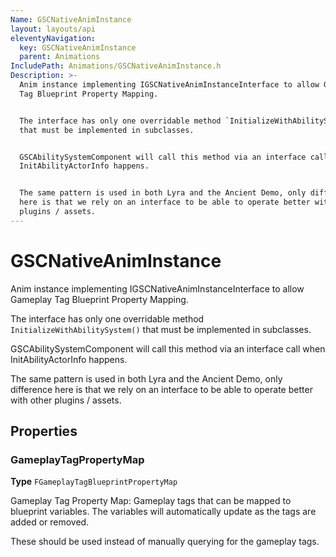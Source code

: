 ```yaml
---
Name: GSCNativeAnimInstance
layout: layouts/api
eleventyNavigation:
  key: GSCNativeAnimInstance
  parent: Animations
IncludePath: Animations/GSCNativeAnimInstance.h
Description: >-
  Anim instance implementing IGSCNativeAnimInstanceInterface to allow Gameplay
  Tag Blueprint Property Mapping.


  The interface has only one overridable method `InitializeWithAbilitySystem()`
  that must be implemented in subclasses.


  GSCAbilitySystemComponent will call this method via an interface call when
  InitAbilityActorInfo happens.


  The same pattern is used in both Lyra and the Ancient Demo, only difference
  here is that we rely on an interface to be able to operate better with other
  plugins / assets.
---
```



# GSCNativeAnimInstance

Anim instance implementing IGSCNativeAnimInstanceInterface to allow Gameplay Tag Blueprint Property Mapping.

The interface has only one overridable method `InitializeWithAbilitySystem()` that must be implemented in subclasses.

GSCAbilitySystemComponent will call this method via an interface call when InitAbilityActorInfo happens.

The same pattern is used in both Lyra and the Ancient Demo, only difference here is that we rely on an interface to be able to operate better with other plugins / assets.

## Properties

### GameplayTagPropertyMap

**Type** `FGameplayTagBlueprintPropertyMap`

Gameplay Tag Property Map:
Gameplay tags that can be mapped to blueprint variables. The variables will automatically update as the tags are added or removed.

These should be used instead of manually querying for the gameplay tags.
    
